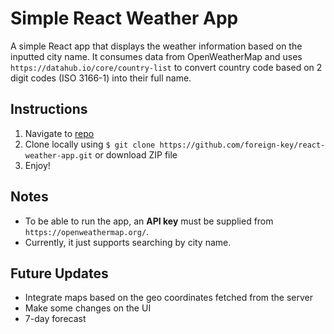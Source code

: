 # Simple React Weather App
A simple React app that displays the weather information based on the inputted city name. It consumes data from OpenWeatherMap and uses `https://datahub.io/core/country-list` to convert country code based on 2 digit codes (ISO 3166-1) into their full name.

## Instructions

1. Navigate to [repo](https://github.com/foreign-key/react-weather-app)
2. Clone locally using
   `$ git clone https://github.com/foreign-key/react-weather-app.git` or download ZIP file
3. Enjoy!

## Notes

+ To be able to run the app, an **API key** must be supplied from `https://openweathermap.org/`.
+ Currently, it just supports searching by city name.

## Future Updates
+ Integrate maps based on the geo coordinates fetched from the server
+ Make some changes on the UI
+ 7-day forecast
